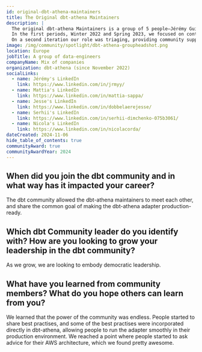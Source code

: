 ```yaml
---
id: original-dbt-athena-maintainers
title: The Original dbt-athena Maintainers
description: |
  The original dbt-athena Maintainers is a group of 5 people—Jérémy Guiselin, Mattia, Jesse Dobbelaere, Serhii Dimchenko, and Nicola Corda—who met via dbt Slack in the #db-athena channel, with the aim to make make <a target="_blank" rel="noopener noreferrer" href="https://docs.getdbt.com/docs/core/connect-data-platform/athena-setup">dbt-athena</a> a production-ready adapter.
  In the first periods, Winter 2022 and Spring 2023, we focused on contributing directly to the adapter, adding relevant features like Iceberg and Lake Formation support, and stabilizing some internal behaviour.
  On a second iteration our role was triaging, providing community support and bug fixing. We encouraged community members to make their first contributions, and helped them to merge their PRs.
image: /img/community/spotlight/dbt-athena-groupheadshot.png
location: Europe
jobTitle: A group of data-engineers
companyName: Mix of companies
organization: dbt-athena (since November 2022)
socialLinks:
  - name: Jérémy's LinkedIn
    link: https://www.linkedin.com/in/jrmyy/
  - name: Mattia's LinkedIn
    link: https://www.linkedin.com/in/mattia-sappa/
  - name: Jesse's LinkedIn
    link: https://www.linkedin.com/in/dobbelaerejesse/
  - name: Serhii's LinkedIn
    link: https://www.linkedin.com/in/serhii-dimchenko-075b3061/
  - name: Nicola's LinkedIn
    link: https://www.linkedin.com/in/nicolacorda/
dateCreated: 2024-11-06 
hide_table_of_contents: true
communityAward: true
communityAwardYear: 2024 
---
```


## When did you join the dbt community and in what way has it impacted your career?

The dbt community allowed the dbt-athena maintainers to meet each other, and share the common goal of making the dbt-athena adapter production-ready.

## Which dbt Community leader do you identify with? How are you looking to grow your leadership in the dbt community?

As we grow, we are looking to embody democratic leadership.

## What have you learned from community members? What do you hope others can learn from you?

We learned that the power of the community was endless. People started to share best practises, and some of the best practises were incorporated directly in dbt-athena, allowing people to run the adapter smoothly in their production environment.
We reached a point where people started to ask advice for their AWS architecture, which we found pretty awesome.  

